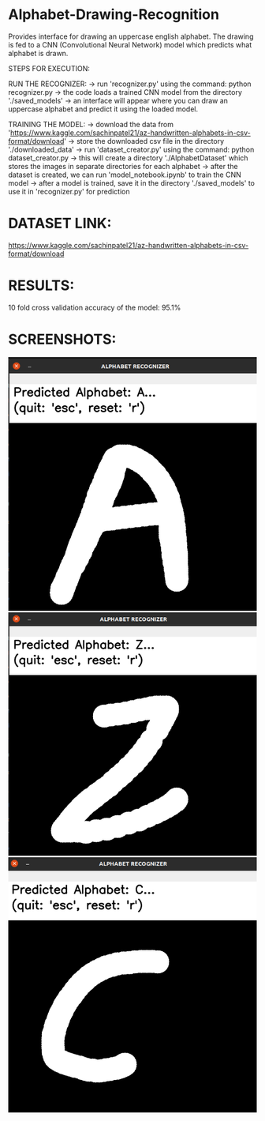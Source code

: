 # Alphabet-Drawing-Recognition

Provides interface for drawing an uppercase english alphabet.
The drawing is fed to a CNN (Convolutional Neural Network) model which predicts what alphabet is drawn.


STEPS FOR EXECUTION:

RUN THE RECOGNIZER:
	-> run 'recognizer.py' using the command: python recognizer.py
	-> the code loads a trained CNN model from the directory './saved_models'
	-> an interface will appear where you can draw an uppercase alphabet and predict it using the loaded model.

TRAINING THE MODEL:
	-> download the data from 'https://www.kaggle.com/sachinpatel21/az-handwritten-alphabets-in-csv-format/download'
	-> store the downloaded csv file in the directory './downloaded_data'
	-> run 'dataset_creator.py' using the command: python dataset_creator.py
	-> this will create a directory './AlphabetDataset' which stores the images in separate directories for each alphabet
	-> after the dataset is created, we can run 'model_notebook.ipynb' to train the CNN model
	-> after a model is trained, save it in the directory './saved_models' to use it in 'recognizer.py' for prediction
	

# DATASET LINK:
https://www.kaggle.com/sachinpatel21/az-handwritten-alphabets-in-csv-format/download


# RESULTS:	
10 fold cross validation accuracy of the model: 95.1%
	
# SCREENSHOTS:
![alt text](https://github.com/soumyaporel/Alphabet-Drawing-Recognition/blob/main/screenshots/Screenshot%20from%202021-08-22%2013-00-11.png?raw=true)
![alt text](https://github.com/soumyaporel/Alphabet-Drawing-Recognition/blob/main/screenshots/Screenshot%20from%202021-08-22%2013-00-33.png?raw=true)
![alt text](https://github.com/soumyaporel/Alphabet-Drawing-Recognition/blob/main/screenshots/Screenshot%20from%202021-08-22%2013-00-41.png?raw=true)
	
